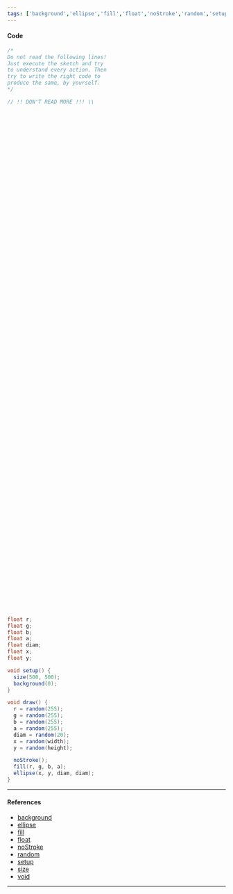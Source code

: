 ```yaml
---
tags: ['background','ellipse','fill','float','noStroke','random','setup','size','void']  
---
```


#### Code

``` java
/*
Do not read the following lines!
Just execute the sketch and try
to understand every action. Then
try to write the right code to 
produce the same, by yourself.
*/

// !! DON'T READ MORE !!! \\




















































































float r;
float g;
float b;
float a;
float diam;
float x;
float y;

void setup() {
  size(500, 500);
  background(0);
}

void draw() {
  r = random(255);
  g = random(255);
  b = random(255);
  a = random(255);
  diam = random(20);
  x = random(width);
  y = random(height);

  noStroke();
  fill(r, g, b, a);
  ellipse(x, y, diam, diam);
}
```

---

#### References

- [background](https://processing.org/reference/background_.html)
- [ellipse](https://processing.org/reference/ellipse_.html)
- [fill](https://processing.org/reference/fill_.html)
- [float](https://processing.org/reference/float.html)
- [noStroke](https://processing.org/reference/noStroke_.html)
- [random](https://processing.org/reference/random_.html)
- [setup](https://processing.org/reference/setup_.html)
- [size](https://processing.org/reference/size_.html)
- [void](https://processing.org/reference/void.html)
---
